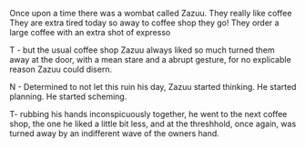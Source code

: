 Once upon a time there was a wombat called Zazuu.
They really like coffee
They are extra tired today so away to coffee shop they go!
They order a large coffee with an extra shot of expresso

T - but the usual coffee shop Zazuu always liked so much turned them away at the door, with a mean stare and a abrupt gesture, for no explicable reason Zazuu could disern. 

N - Determined to not let this ruin his day, Zazuu started thinking. He started planning. He started scheming.

T- rubbing his hands inconspicuously together, he went to the next coffee shop, the one he liked a little bit less, and at the threshhold, once again, was turned away by an indifferent wave of the owners hand. 

